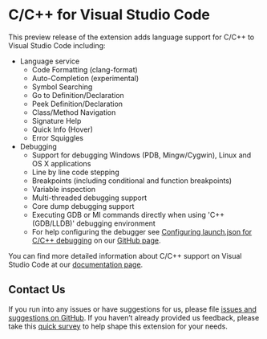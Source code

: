 # C/C++ for Visual Studio Code
This preview release of the extension adds language support for C/C++ to Visual Studio Code including:
* Language service 
  * Code Formatting (clang-format)
  * Auto-Completion (experimental)
  * Symbol Searching
  * Go to Definition/Declaration
  * Peek Definition/Declaration
  * Class/Method Navigation
  * Signature Help
  * Quick Info (Hover)
  * Error Squiggles
* Debugging  
  * Support for debugging Windows (PDB, Mingw/Cygwin), Linux and OS X applications 
  * Line by line code stepping
  * Breakpoints (including conditional and function breakpoints)
  * Variable inspection
  * Multi-threaded debugging support
  * Core dump debugging support
  * Executing GDB or MI commands directly when using 'C++ (GDB/LLDB)' debugging environment
  * For help configuring the debugger see [Configuring launch.json for C/C++ debugging](https://github.com/Microsoft/vscode-cpptools/blob/master/launch.md) 
    on our [GitHub page](https://github.com/Microsoft/vscode-cpptools).

You can find more detailed information about C/C++ support on Visual Studio Code at our [documentation page](https://code.visualstudio.com/docs/languages/cpp).

## Contact Us
If you run into any issues or have suggestions for us, please file [issues and suggestions on GitHub](https://github.com/Microsoft/vscode-cpptools/issues). If you haven’t already provided us feedback, please take this [quick survey](https://www.research.net/r/VBVV6C6) to help shape this extension for your needs.
